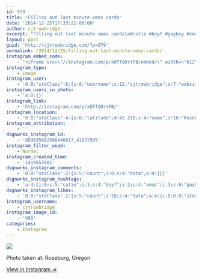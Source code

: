 ```yaml
---
id: 979
title: 'Filling out last minute xmas cards'
date: '2014-12-25T17:33:21-08:00'
author: cjtrowbridge
excerpt: "Filling out last minute xmas cards\n#cutie #boyf #gayboy #xmas"
layout: post
guid: 'http://cjtrowbridge.com/?p=979'
permalink: /2014/12/25/filling-out-last-minute-xmas-cards/
instagram_embed_code:
    - "<iframe src=\"//instagram.com/p/xDTfQOrtFB/embed/\" width=\"612\" height=\"710\" frameborder=\"0\" scrolling=\"no\" allowtransparency=\"true\"></iframe>\n"
instagram_type:
    - image
instagram_user:
    - 'O:8:"stdClass":6:{s:8:"username";s:12:"cjtrowbridge";s:7:"website";s:0:"";s:15:"profile_picture";s:103:"https://igcdn-photos-f-a.akamaihd.net/hphotos-ak-xpa1/t51.2885-19/925559_452430704897917_67836701_a.jpg";s:9:"full_name";s:13:"CJ Trowbridge";s:3:"bio";s:0:"";s:2:"id";s:8:"41872995";}'
instagram_users_in_photo:
    - 'a:0:{}'
instagram_link:
    - 'http://instagram.com/p/xDTfQOrtFB/'
instagram_location:
    - 'O:8:"stdClass":4:{s:8:"latitude";d:43.218;s:4:"name";s:16:"Roseburg, Oregon";s:9:"longitude";d:-123.356;s:2:"id";i:1152103;}'
instagram_attribution:
    - ''
dsgnwrks_instagram_id:
    - '883635662508446017_41872995'
instagram_filter_used:
    - Normal
instagram_created_time:
    - '1419557601'
dsgnwrks_instagram_comments:
    - 'O:8:"stdClass":2:{s:5:"count";i:0;s:4:"data";a:0:{}}'
dsgnwrks_instagram_hashtags:
    - 'a:4:{i:0;s:5:"cutie";i:1;s:4:"boyf";i:2;s:4:"xmas";i:3;s:6:"gayboy";}'
dsgnwrks_instagram_likes:
    - 'O:8:"stdClass":2:{s:5:"count";i:10;s:4:"data";a:4:{i:0;O:8:"stdClass":4:{s:8:"username";s:15:"benjamindicosta";s:15:"profile_picture";s:107:"https://igcdn-photos-c-a.akamaihd.net/hphotos-ak-xaf1/t51.2885-19/10898997_592099374224306_1244890088_a.jpg";s:2:"id";s:8:"49373672";s:9:"full_name";s:17:"Benjamin Di''Costa";}i:1;O:8:"stdClass":4:{s:8:"username";s:9:"cvneutron";s:15:"profile_picture";s:107:"https://igcdn-photos-b-a.akamaihd.net/hphotos-ak-xfa1/t51.2885-19/10950587_307416752800825_1036953938_a.jpg";s:2:"id";s:9:"200339051";s:9:"full_name";s:4:"Matt";}i:2;O:8:"stdClass":4:{s:8:"username";s:13:"brandonstrunk";s:15:"profile_picture";s:106:"https://igcdn-photos-e-a.akamaihd.net/hphotos-ak-xfa1/t51.2885-19/10953668_412871462215588_252527082_a.jpg";s:2:"id";s:9:"200795404";s:9:"full_name";s:14:"Brandon Strunk";}i:3;O:8:"stdClass":4:{s:8:"username";s:9:"aquamatey";s:15:"profile_picture";s:107:"https://igcdn-photos-b-a.akamaihd.net/hphotos-ak-xpa1/t51.2885-19/1168924_1545277322374505_1429730127_a.jpg";s:2:"id";s:9:"178804699";s:9:"full_name";s:11:"Andrew Mote";}}}'
instagram_username:
    - cjtrowbridge
instagram_image_id:
    - '980'
categories:
    - Instagram
---
```


[![](http://blog.cjtrowbridge.com/wp-content/uploads/2014/12/10844268_789780194435846_434074414_n3.jpg)](http://instagram.com/p/xDTfQOrtFB/)

Photo taken at: Roseburg, Oregon

[View in Instagram ⇒](http://instagram.com/p/xDTfQOrtFB/)